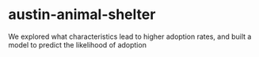 # austin-animal-shelter
We explored what characteristics lead to higher adoption rates, and built a model to predict the likelihood of adoption
